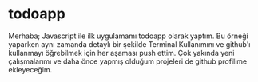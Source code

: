 # todoapp
Merhaba;
Javascript ile ilk uygulamamı todoapp olarak yaptım. Bu örneği yaparken aynı zamanda detaylı bir şekilde Terminal Kullanımını ve github'ı kullanmayı öğrebilmek için her aşaması push ettim. Çok yakında yeni çalışmalarımı ve  daha önce yapmış olduğum projeleri de github profilime ekleyeceğim. 
